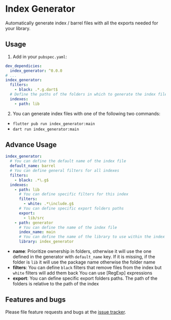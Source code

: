 # Index Generator
Automatically generate index / barrel files with all the exports needed for your library.

## Usage

1. Add in your `pubspec.yaml`:
```yaml
dev_dependicies:
  index_generator: ^0.0.0
# ...
index_generator:
  filters:
    - black: .*.g.dart$
  # Define the paths of the folders in which to generate the index files
  indexes:
    - path: lib
```

2. You can generate index files with one of the following two commands:
  - `flutter pub run index_generator:main`
  - `dart run index_generator:main`

## Advance Usage

```yaml
index_generator:
  # You can define the default name of the index file
  default_name: barrel
  # You can define general filters for all indexes
  filters:
    - black: .*\.g$
  indexes:
    - path: lib
      # You can define specific filters for this index
      filters:
        - white: .*\include.g$
      # You can define specific export folders paths
      export:
        - lib/src
    - path: generator
      # You can define the name of the index file
      index_name: main
      # You can define the name of the library to use within the index
      library: index_generator
```

- **name**: Prioritize ownership in folders, otherwise it will use the one defined in the generator with `default_name` key.
  If it is missing, if the folder is `lib` it will use the package name otherwise the folder name
- **filters**: You can define `black` filters that remove files from the index but `white` filters will add them back
  You can use [RegExp] expressions
- **export**: You can define specific export folders paths.
  The path of the folders is relative to the path of the index

## Features and bugs

Please file feature requests and bugs at the [issue tracker][tracker].

[tracker]: http://example.com/issues/replaceme
